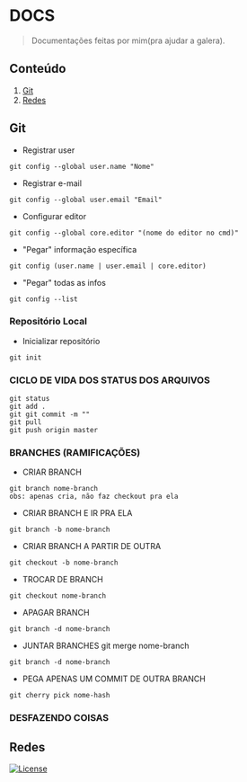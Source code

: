 # DOCS
> Documentações feitas por mim(pra ajudar a galera).

## Conteúdo
1. [Git](#git)
2. [Redes](#redes)

## Git
- Registrar user
```
git config --global user.name "Nome"
```

- Registrar e-mail
```
git config --global user.email "Email"
```

- Configurar editor
```
git config --global core.editor "(nome do editor no cmd)"
```

- "Pegar" informação específica
```
git config (user.name | user.email | core.editor)
```

- "Pegar" todas as infos
```
git config --list
```

### Repositório Local
- Inicializar repositório
```
git init
```

### CICLO DE VIDA DOS STATUS DOS ARQUIVOS
```
git status
git add .
git git commit -m ""
git pull
git push origin master
```

### BRANCHES (RAMIFICAÇÕES)
- CRIAR BRANCH
```
git branch nome-branch
obs: apenas cria, não faz checkout pra ela
```

- CRIAR BRANCH E IR PRA ELA
```
git branch -b nome-branch
```

- CRIAR BRANCH A PARTIR DE OUTRA
```
git checkout -b nome-branch
```

- TROCAR DE BRANCH
```
git checkout nome-branch
```

- APAGAR BRANCH
```
git branch -d nome-branch
```

- JUNTAR BRANCHES
git merge nome-branch
```
git branch -d nome-branch
```

- PEGA APENAS UM COMMIT DE OUTRA BRANCH
```
git cherry pick nome-hash
```

### DESFAZENDO COISAS


## Redes

[![License](http://img.shields.io/:license-mit-blue.svg?style=flat-square)](http://badges.mit-license.org)
